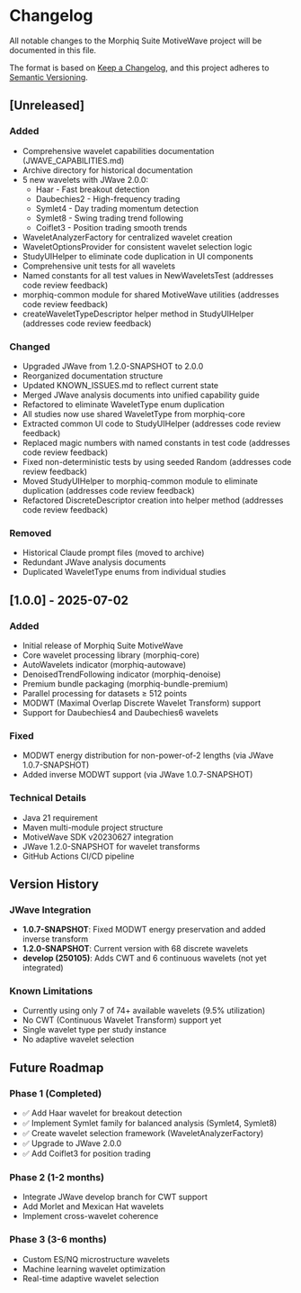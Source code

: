 # Changelog

All notable changes to the Morphiq Suite MotiveWave project will be documented in this file.

The format is based on [Keep a Changelog](https://keepachangelog.com/en/1.1.0/),
and this project adheres to [Semantic Versioning](https://semver.org/spec/v2.0.0.html).

## [Unreleased]

### Added
- Comprehensive wavelet capabilities documentation (JWAVE_CAPABILITIES.md)
- Archive directory for historical documentation
- 5 new wavelets with JWave 2.0.0:
  - Haar - Fast breakout detection
  - Daubechies2 - High-frequency trading
  - Symlet4 - Day trading momentum detection
  - Symlet8 - Swing trading trend following
  - Coiflet3 - Position trading smooth trends
- WaveletAnalyzerFactory for centralized wavelet creation
- WaveletOptionsProvider for consistent wavelet selection logic
- StudyUIHelper to eliminate code duplication in UI components
- Comprehensive unit tests for all wavelets
- Named constants for all test values in NewWaveletsTest (addresses code review feedback)
- morphiq-common module for shared MotiveWave utilities (addresses code review feedback)
- createWaveletTypeDescriptor helper method in StudyUIHelper (addresses code review feedback)

### Changed
- Upgraded JWave from 1.2.0-SNAPSHOT to 2.0.0
- Reorganized documentation structure
- Updated KNOWN_ISSUES.md to reflect current state
- Merged JWave analysis documents into unified capability guide
- Refactored to eliminate WaveletType enum duplication
- All studies now use shared WaveletType from morphiq-core
- Extracted common UI code to StudyUIHelper (addresses code review feedback)
- Replaced magic numbers with named constants in test code (addresses code review feedback)
- Fixed non-deterministic tests by using seeded Random (addresses code review feedback)
- Moved StudyUIHelper to morphiq-common module to eliminate duplication (addresses code review feedback)
- Refactored DiscreteDescriptor creation into helper method (addresses code review feedback)

### Removed
- Historical Claude prompt files (moved to archive)
- Redundant JWave analysis documents
- Duplicated WaveletType enums from individual studies

## [1.0.0] - 2025-07-02

### Added
- Initial release of Morphiq Suite MotiveWave
- Core wavelet processing library (morphiq-core)
- AutoWavelets indicator (morphiq-autowave) 
- DenoisedTrendFollowing indicator (morphiq-denoise)
- Premium bundle packaging (morphiq-bundle-premium)
- Parallel processing for datasets ≥ 512 points
- MODWT (Maximal Overlap Discrete Wavelet Transform) support
- Support for Daubechies4 and Daubechies6 wavelets

### Fixed
- MODWT energy distribution for non-power-of-2 lengths (via JWave 1.0.7-SNAPSHOT)
- Added inverse MODWT support (via JWave 1.0.7-SNAPSHOT)

### Technical Details
- Java 21 requirement
- Maven multi-module project structure
- MotiveWave SDK v20230627 integration
- JWave 1.2.0-SNAPSHOT for wavelet transforms
- GitHub Actions CI/CD pipeline

## Version History

### JWave Integration
- **1.0.7-SNAPSHOT**: Fixed MODWT energy preservation and added inverse transform
- **1.2.0-SNAPSHOT**: Current version with 68 discrete wavelets
- **develop (250105)**: Adds CWT and 6 continuous wavelets (not yet integrated)

### Known Limitations
- Currently using only 7 of 74+ available wavelets (9.5% utilization)
- No CWT (Continuous Wavelet Transform) support yet
- Single wavelet type per study instance
- No adaptive wavelet selection

## Future Roadmap

### Phase 1 (Completed)
- ✅ Add Haar wavelet for breakout detection
- ✅ Implement Symlet family for balanced analysis (Symlet4, Symlet8)
- ✅ Create wavelet selection framework (WaveletAnalyzerFactory)
- ✅ Upgrade to JWave 2.0.0
- ✅ Add Coiflet3 for position trading

### Phase 2 (1-2 months)
- Integrate JWave develop branch for CWT support
- Add Morlet and Mexican Hat wavelets
- Implement cross-wavelet coherence

### Phase 3 (3-6 months)
- Custom ES/NQ microstructure wavelets
- Machine learning wavelet optimization
- Real-time adaptive wavelet selection